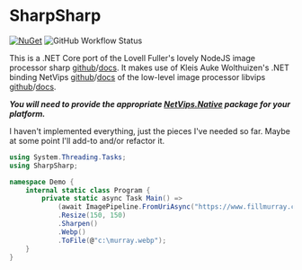 # SharpSharp

[![NuGet](https://img.shields.io/nuget/v/SharpSharp)](https://www.nuget.org/packages/SharpSharp)
![GitHub Workflow Status](https://img.shields.io/github/workflow/status/randyridge/sharpsharp/release)

This is a .NET Core port of the Lovell Fuller's lovely NodeJS image processor sharp [github](https://github.com/lovell/sharp/)/[docs](https://sharp.pixelplumbing.com/en/stable/).
It makes use of Kleis Auke Wolthuizen's .NET binding NetVips [github](https://github.com/kleisauke/net-vips)/[docs](https://kleisauke.github.io/net-vips/) of the low-level image processor libvips [github](https://github.com/libvips/libvips)/[docs](https://libvips.github.io/libvips/).

**_You will need to provide the appropriate [NetVips.Native](https://github.com/kleisauke/net-vips#install) package for your platform._**

I haven't implemented everything, just the pieces I've needed so far. Maybe at some point I'll add-to and/or refactor it.

``` csharp
using System.Threading.Tasks;
using SharpSharp;

namespace Demo {
    internal static class Program {
        private static async Task Main() =>
            (await ImagePipeline.FromUriAsync("https://www.fillmurray.com/300/300"))
            .Resize(150, 150)
            .Sharpen()
            .Webp()
            .ToFile(@"c:\murray.webp");
    }
}
```
